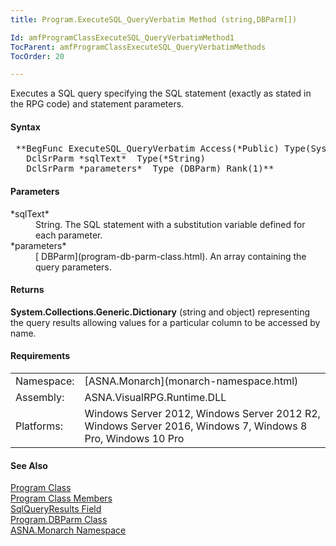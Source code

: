 ```yaml
---
title: Program.ExecuteSQL_QueryVerbatim Method (string,DBParm[])

Id: amfProgramClassExecuteSQL_QueryVerbatimMethod1
TocParent: amfProgramClassExecuteSQL_QueryVerbatimMethods
TocOrder: 20

---
```


Executes a SQL query specifying the SQL statement (exactly as stated in the RPG code) and statement parameters.
<!-- start -->

#### Syntax
<pre class="syntax"> **BegFunc ExecuteSQL_QueryVerbatim Access(*Public) Type(System.Collections.Generic.Dictionary)
   DclSrParm *sqlText*  Type(*String)
   DclSrParm *parameters*  Type (DBParm) Rank(1)**       </pre>

#### Parameters
<dl>
        <dt>
 *sqlText* 
        </dt>
        <dd>String. The SQL statement
        with a substitution variable defined for each parameter.</dd>
        <dt>
 *parameters*  </dt>
        <dd>
          [
        DBParm](program-db-parm-class.html). An array containing the query parameters.</dd>
</dl>

#### Returns
**System.Collections.Generic.Dictionary** (string and object) representing the query results allowing values for a particular column to be accessed by name.
<!-- -->

 <!-- start -->

#### Requirements
<table class="dttable" cellspacing="0" cellpadding="4" width="60%">
           <colgroup>
            <col width="15%" style="font-weight:bold" />
            <col width="85%" />
          </colgroup>
          <tr>
            <td>Namespace:</td>
            <td>[ASNA.Monarch](monarch-namespace.html)</td>
          </tr>
          <tr>
            <td>Assembly:</td>
            <td>ASNA.VisualRPG.Runtime.DLL</td>
          </tr>
         <tr>
            <td>Platforms:</td>
            <td> Windows Server 2012, Windows Server 2012 R2, Windows Server 2016, Windows 7, Windows 8 Pro, Windows 10 Pro</td>
         </tr>
</table>

<!-- end -->

#### See Also
[Program Class](program-class.html) <br /> [Program Class Members](program-class-members.html) <br /> [ SqlQueryResults Field](program-class-sql-query-results-field.html) <br /> [ Program.DBParm Class](program-db-parm-class.html) <br /> [ASNA.Monarch Namespace](monarch-namespace.html) 
